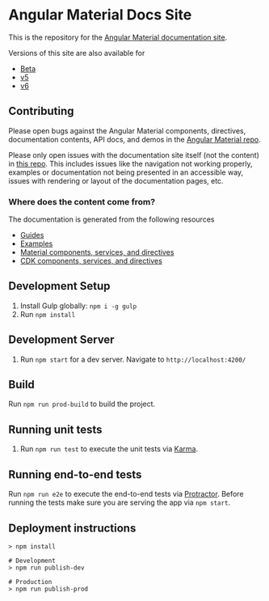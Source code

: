 # Angular Material Docs Site

This is the repository for the [Angular Material documentation site](https://material.angular.io/).

Versions of this site are also available for
- [Beta](https://next.material.angular.io/)
- [v5](https://v5.material.angular.io/)
- [v6](https://v6.material.angular.io/)

## Contributing
Please open bugs against the Angular Material components, directives, documentation contents, API docs,
and demos in the [Angular Material repo](https://github.com/angular/material2/issues).

Please only open issues with the documentation site itself (not the content) in
[this repo](https://github.com/angular/material.angular.io/issues). This includes issues like the navigation
not working properly, examples or documentation not being presented in an accessible way, issues with
rendering or layout of the documentation pages, etc.

### Where does the content come from?
The documentation is generated from the following resources
- [Guides](https://github.com/angular/material2/tree/master/guides)
- [Examples](https://github.com/angular/material2/tree/master/src/material-examples)
- [Material components, services, and directives](https://github.com/angular/material2/tree/master/src/lib)
- [CDK components, services, and directives](https://github.com/angular/material2/tree/master/src/cdk)

## Development Setup
1. Install Gulp globally: `npm i -g gulp`
2. Run `npm install`

## Development Server
1. Run `npm start` for a dev server. Navigate to `http://localhost:4200/`

## Build
Run `npm run prod-build` to build the project.

## Running unit tests
1. Run `npm run test` to execute the unit tests via [Karma](https://karma-runner.github.io).

## Running end-to-end tests
Run `npm run e2e` to execute the end-to-end tests via [Protractor](http://www.protractortest.org/).
Before running the tests make sure you are serving the app via `npm start`.

## Deployment instructions
```
> npm install

# Development
> npm run publish-dev

# Production
> npm run publish-prod
```
